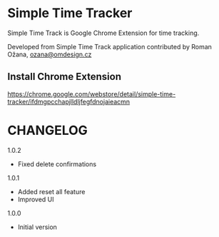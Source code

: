 # Simple Time Tracker

Simple Time Track is Google Chrome Extension for time tracking.

Developed from Simple Time Track application contributed by Roman Ožana, ozana@omdesign.cz

## Install Chrome Extension

https://chrome.google.com/webstore/detail/simple-time-tracker/ifdmgpcchapjlldljfegfdnojaieacmn

# CHANGELOG

1.0.2
- Fixed delete confirmations

1.0.1
- Added reset all feature
- Improved UI

1.0.0
- Initial version